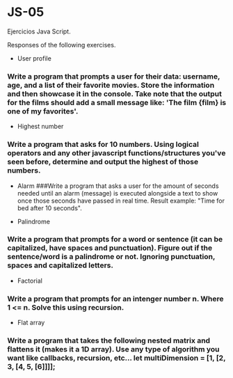 # JS-05
Ejercicios Java Script.

Responses of the following exercises.

* User profile
### Write a program that prompts a user for their data: username, age, and a list of their favorite movies. Store the information and then showcase it in the console. Take note that the output for the films should add a small message like: 'The film {film} is one of my favorites'.

* Highest number
### Write a program that asks for 10 numbers. Using logical operators and any other javascript functions/structures you've seen before, determine and output the highest of those numbers.

* Alarm
###Write a program that asks a user for the amount of seconds needed until an alarm (message) is executed alongside a text to show once those seconds have passed in real time. Result example: "Time for bed after 10 seconds".

* Palindrome
### Write a program that prompts for a word or sentence (it can be capitalized, have spaces and punctuation). Figure out if the sentence/word is a palindrome or not. Ignoring punctuation, spaces and capitalized letters.

* Factorial
### Write a program that prompts for an intenger number n. Where  1 <= n. Solve this using recursion.

* Flat array
### Write a program that takes the following nested matrix and flattens it (makes it a 1D array). Use any type of algorithm you want like callbacks, recursion, etc... let multiDimension = [1, [2, 3, [4, 5, [6]]]];
